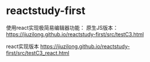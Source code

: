 # reactstudy-first
使用react实现极简易编辑器功能：
原生JS版本：
https://jiuzilong.github.io/reactstudy-first/src/testC3.html

react实现版本
https://jiuzilong.github.io/reactstudy-first/src/testC3_react.html